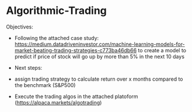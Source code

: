 # Algorithmic-Trading

Objectives:
- Following the attached case study: https://medium.datadriveninvestor.com/machine-learning-models-for-market-beating-trading-strategies-c773ba46db66 to create a model to predict if price of stock will go up by more than 5% in the next 10 days


- Next steps: 
-   assign trading strategy to calculate return over x months compared to the benchmark (S&P500)
-   Execute the trading algos in the attached platoform (https://alpaca.markets/algotrading)

